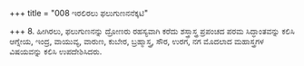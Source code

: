+++
title = "008 ಇರಲಿರಲು ಫಲುಗುಣನನೆಕ್ಕಟಿ"

+++
8. ಹೀಗಿರಲು, ಫಲುಗುಣನನ್ನು ದ್ರೋಣರು ರಹಸ್ಯವಾಗಿ ಕರೆದು ಶಸ್ತ್ರಾಸ್ತ್ರ ಪ್ರಪಂಚದ ಪರಮ ಸಿದ್ಧಾಂತವನ್ನು ಕಲಿಸಿ ಆಗ್ನೇಯ, ಇಂದ್ರ, ವಾಯುವ್ಯ, ವಾರುಣ, ಕುಬೇರ,  ಬ್ರಹ್ಮಾಸ್ತ್ರ, ಸೌರ, ಉರಗ, ನಗ ಮೊದಲಾದ ಮಹಾಸ್ತ್ರಗಳ ವಿಷಯವನ್ನು ಕಲಿಸಿ ಉಪದೇಶಿಸಿದರು.